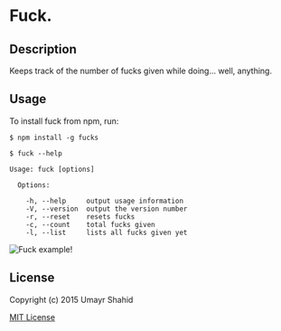 Fuck.
=============

## Description

Keeps track of the number of fucks given while doing... well, anything.

## Usage

To install fuck from npm, run:

```
$ npm install -g fucks
```

```
$ fuck --help

Usage: fuck [options]

  Options:

    -h, --help     output usage information
    -V, --version  output the version number
    -r, --reset    resets fucks
    -c, --count    total fucks given
    -l, --list     lists all fucks given yet

```


![Fuck example!](http://i.imgur.com/W7ODQjo.png)


## License

Copyright (c) 2015 Umayr Shahid

[MIT License](http://en.wikipedia.org/wiki/MIT_License)

